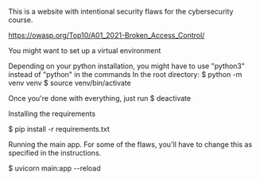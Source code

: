 This is a website with intentional security flaws for the cybersecurity course. 

https://owasp.org/Top10/A01_2021-Broken_Access_Control/



You might want to set up a virtual environment

Depending on your python installation, you might have to use 
"python3" instead of "python" in the commands
In the root directory:
$ python -m venv venv
$ source venv/bin/activate

Once you're done with everything, just run
$ deactivate

Installing the requirements

$ pip install -r requirements.txt

Running the main app. For some of the flaws, you'll have to change this as specified in the instructions.

$ uvicorn main:app --reload
